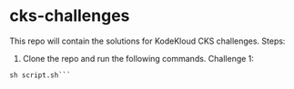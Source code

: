 # cks-challenges

This repo will contain the solutions for KodeKloud CKS challenges.
Steps:
1. Clone the repo and run the following commands.
Challenge 1: 
```cd cks-challenges/challenge1
sh script.sh```

